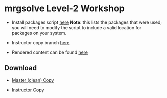 # mrgsolve Level-2 Workshop

- Install packages script [here](https://github.com/metrumresearchgroup/lvl2-workshop/blob/instructor-copy/src/install_package.R) __Note__: this lists the packages that were used; you will need to modify the script to include a valid location for packages on your system.

- Instructor copy branch [here](https://github.com/metrumresearchgroup/lvl2-workshop/tree/instructor-copy)

- Rendered content can be found [here](https://github.com/metrumresearchgroup/lvl2-workshop/tree/master/docs)

## Download

- [Master (clean) Copy](https://github.com/metrumresearchgroup/lvl2-workshop/archive/master.zip)

- [Instructor Copy](https://github.com/metrumresearchgroup/lvl2-workshop/archive/instructor-copy.zip)